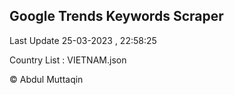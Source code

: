 

## Google Trends Keywords Scraper 
 
Last Update 25-03-2023 , 22:58:25

Country List :
VIETNAM.json



© Abdul Muttaqin 
